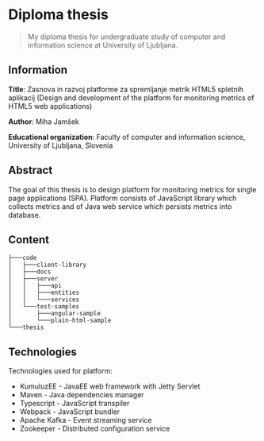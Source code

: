 # Diploma thesis
> My diploma thesis for undergraduate study of computer and information science at University of Ljubljana.

## Information

**Title**: Zasnova in razvoj platforme za spremljanje metrik HTML5 spletnih aplikacij (Design and development of the platform for monitoring metrics of HTML5 web applications)

**Author**: Miha Jamšek

**Educational organization**: Faculty of computer and information science, University of Ljubljana, Slovenia

## Abstract

The goal of this thesis is to design platform for monitoring metrics for single page applications (SPA). Platform consists of JavaScript library which collects metrics and of Java web service which persists metrics into database.

## Content

```
├───code
│   ├───client-library
│   ├───docs
│   ├───server
│   │   ├───api
│   │   ├───entities
│   │   └───services
│   └───test-samples
│       ├───angular-sample
│       └───plain-html-sample
└───thesis
```

## Technologies

Technologies used for platform:
* KumuluzEE - JavaEE web framework with Jetty Servlet
* Maven - Java dependencies manager
* Typescript - JavaScript transpiler
* Webpack - JavaScript bundler
* Apache Kafka - Event streaming service
* Zookeeper - Distributed configuration service

